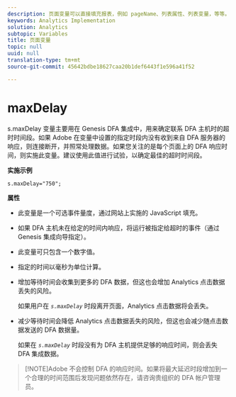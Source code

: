 ```yaml
---
description: 页面变量可以直接填充报表，例如 pageName、列表属性、列表变量，等等。
keywords: Analytics Implementation
solution: Analytics
subtopic: Variables
title: 页面变量
topic: null
uuid: null
translation-type: tm+mt
source-git-commit: 45642bdbe18627caa20b1def6443f1e596a41f52

---
```



# maxDelay

s.maxDelay 变量主要用在 Genesis DFA 集成中，用来确定联系 DFA 主机时的超时时间段。如果 Adobe 在变量中设置的指定时段内没有收到来自 DFA 服务器的响应，则连接断开，并照常处理数据。如果您关注的是每个页面上的 DFA 响应时间，则实施此变量。建议使用此值进行试验，以确定最佳的超时时间段。

<!-- 

maxDelay.xml

 -->

**实施示例**

```
s.maxDelay="750";
```

**属性**

* 此变量是一个可选事件量度，通过网站上实施的 JavaScript 填充。
* 如果 DFA 主机未在给定的时间内响应，将运行被指定给超时的事件（通过 Genesis 集成向导指定）。
* 此变量可只包含一个数字值。
* 指定的时间以毫秒为单位计算。
* 增加等待时间会收集到更多的 DFA 数据，但这也会增加 Analytics 点击数据丢失的风险。

   如果用户在 *`s.maxDelay`* 时段离开页面，Analytics 点击数据将会丢失。

* 减少等待时间会降低 Analytics 点击数据丢失的风险，但这也会减少随点击数据发送的 DFA 数据量。

   如果在 *`s.maxDelay`* 时段没有为 DFA 主机提供足够的响应时间，则会丢失 DFA 集成数据。

> [!NOTE]Adobe 不会控制 DFA 的响应时间。如果将最大延迟时段增加到一个合理的时间范围后发现问题依然存在，请咨询贵组织的 DFA 帐户管理员。
